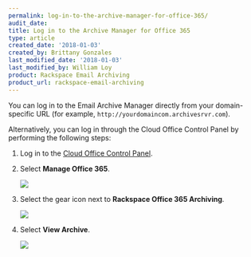 ```yaml
---
permalink: log-in-to-the-archive-manager-for-office-365/
audit_date:
title: Log in to the Archive Manager for Office 365
type: article
created_date: '2018-01-03'
created_by: Brittany Gonzales
last_modified_date: '2018-01-03'
last_modified_by: William Loy
product: Rackspace Email Archiving
product_url: rackspace-email-archiving
---
```


You can log in to the Email Archive Manager directly from your
domain-specific URL (for example, `http://yourdomaincom.archivesrvr.com`).

Alternatively, you can log in through the Cloud Office Control Panel by
performing the following steps:

1.  Log in to the [Cloud Office Control Panel](https://cp.rackspace.com).

2.  Select **Manage Office 365**.

    <img src="{% asset_path rackspace-email-archiving/log-in-to-the-archive-manager-for-office-365/manage_365.png %}" />

3.  Select the gear icon next to **Rackspace Office 365 Archiving**.

    <img src="{% asset_path rackspace-email-archiving/log-in-to-the-archive-manager-for-office-365/gear_icon.png %}"  />


4.  Select **View Archive**.

    <img src="{% asset_path rackspace-email-archiving/log-in-to-the-archive-manager-for-office-365/view_archive.png %}" />
